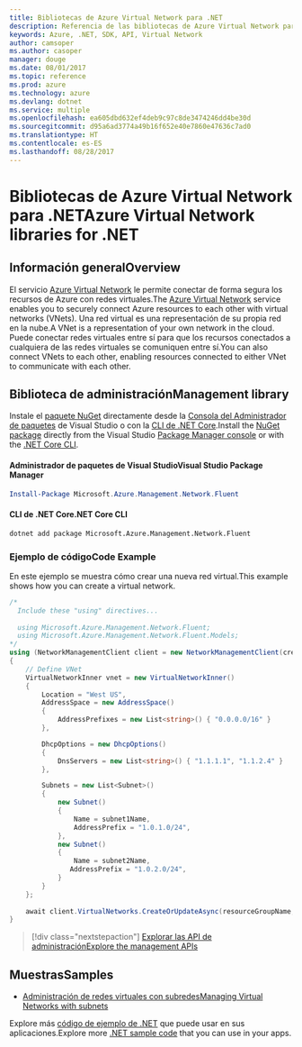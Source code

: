 ```yaml
---
title: Bibliotecas de Azure Virtual Network para .NET
description: Referencia de las bibliotecas de Azure Virtual Network para .NET
keywords: Azure, .NET, SDK, API, Virtual Network
author: camsoper
ms.author: casoper
manager: douge
ms.date: 08/01/2017
ms.topic: reference
ms.prod: azure
ms.technology: azure
ms.devlang: dotnet
ms.service: multiple
ms.openlocfilehash: ea605dbd632ef4deb9c97c8de3474246dd4be30d
ms.sourcegitcommit: d95a6ad3774a49b16f652e40e7860e47636c7ad0
ms.translationtype: HT
ms.contentlocale: es-ES
ms.lasthandoff: 08/28/2017
---
```

# <a name="azure-virtual-network-libraries-for-net"></a><span data-ttu-id="a690b-104">Bibliotecas de Azure Virtual Network para .NET</span><span class="sxs-lookup"><span data-stu-id="a690b-104">Azure Virtual Network libraries for .NET</span></span>

## <a name="overview"></a><span data-ttu-id="a690b-105">Información general</span><span class="sxs-lookup"><span data-stu-id="a690b-105">Overview</span></span>
<span data-ttu-id="a690b-106">El servicio [Azure Virtual Network](/azure/virtual-network/virtual-networks-overview) le permite conectar de forma segura los recursos de Azure con redes virtuales.</span><span class="sxs-lookup"><span data-stu-id="a690b-106">The [Azure Virtual Network](/azure/virtual-network/virtual-networks-overview) service enables you to securely connect Azure resources to each other with virtual networks (VNets).</span></span> <span data-ttu-id="a690b-107">Una red virtual es una representación de su propia red en la nube.</span><span class="sxs-lookup"><span data-stu-id="a690b-107">A VNet is a representation of your own network in the cloud.</span></span> <span data-ttu-id="a690b-108">Puede conectar redes virtuales entre sí para que los recursos conectados a cualquiera de las redes virtuales se comuniquen entre sí.</span><span class="sxs-lookup"><span data-stu-id="a690b-108">You can also connect VNets to each other, enabling resources connected to either VNet to communicate with each other.</span></span> 

## <a name="management-library"></a><span data-ttu-id="a690b-109">Biblioteca de administración</span><span class="sxs-lookup"><span data-stu-id="a690b-109">Management library</span></span>

<span data-ttu-id="a690b-110">Instale el [paquete NuGet](https://www.nuget.org/packages/Microsoft.Azure.Management.Network.Fluent) directamente desde la [Consola del Administrador de paquetes][PackageManager] de Visual Studio o con la [CLI de .NET Core][DotNetCLI].</span><span class="sxs-lookup"><span data-stu-id="a690b-110">Install the [NuGet package](https://www.nuget.org/packages/Microsoft.Azure.Management.Network.Fluent) directly from the Visual Studio [Package Manager console][PackageManager] or with the [.NET Core CLI][DotNetCLI].</span></span>

#### <a name="visual-studio-package-manager"></a><span data-ttu-id="a690b-111">Administrador de paquetes de Visual Studio</span><span class="sxs-lookup"><span data-stu-id="a690b-111">Visual Studio Package Manager</span></span>

```powershell
Install-Package Microsoft.Azure.Management.Network.Fluent
```

#### <a name="net-core-cli"></a><span data-ttu-id="a690b-112">CLI de .NET Core</span><span class="sxs-lookup"><span data-stu-id="a690b-112">.NET Core CLI</span></span>

```bash
dotnet add package Microsoft.Azure.Management.Network.Fluent
```

### <a name="code-example"></a><span data-ttu-id="a690b-113">Ejemplo de código</span><span class="sxs-lookup"><span data-stu-id="a690b-113">Code Example</span></span>
<span data-ttu-id="a690b-114">En este ejemplo se muestra cómo crear una nueva red virtual.</span><span class="sxs-lookup"><span data-stu-id="a690b-114">This example shows how you can create a virtual network.</span></span>

```csharp
/* 
  Include these "using" directives...
  
  using Microsoft.Azure.Management.Network.Fluent;
  using Microsoft.Azure.Management.Network.Fluent.Models;
*/
using (NetworkManagementClient client = new NetworkManagementClient(credentials))
{
    // Define VNet
    VirtualNetworkInner vnet = new VirtualNetworkInner()
    {
        Location = "West US",
        AddressSpace = new AddressSpace()
        {
            AddressPrefixes = new List<string>() { "0.0.0.0/16" }
        },

        DhcpOptions = new DhcpOptions()
        {
            DnsServers = new List<string>() { "1.1.1.1", "1.1.2.4" }
        },

        Subnets = new List<Subnet>()
        {
            new Subnet()
            {
                Name = subnet1Name,
                AddressPrefix = "1.0.1.0/24",
            },
            new Subnet()
            {
                Name = subnet2Name,
               AddressPrefix = "1.0.2.0/24",
            }
        }
    };
    
    await client.VirtualNetworks.CreateOrUpdateAsync(resourceGroupName, vNetName, vnet);
}

```

> [!div class="nextstepaction"]
> [<span data-ttu-id="a690b-115">Explorar las API de administración</span><span class="sxs-lookup"><span data-stu-id="a690b-115">Explore the management APIs</span></span>](/dotnet/api/overview/azure/network/management)

## <a name="samples"></a><span data-ttu-id="a690b-116">Muestras</span><span class="sxs-lookup"><span data-stu-id="a690b-116">Samples</span></span>
- [<span data-ttu-id="a690b-117">Administración de redes virtuales con subredes</span><span class="sxs-lookup"><span data-stu-id="a690b-117">Managing Virtual Networks with subnets</span></span>](https://github.com/Azure-Samples/network-dotnet-manage-virtual-network)

<span data-ttu-id="a690b-118">Explore más [código de ejemplo de .NET](https://azure.microsoft.com/resources/samples/?platform=dotnet) que puede usar en sus aplicaciones.</span><span class="sxs-lookup"><span data-stu-id="a690b-118">Explore more [.NET sample code](https://azure.microsoft.com/resources/samples/?platform=dotnet) that you can use in your apps.</span></span>


[PackageManager]: https://docs.microsoft.com/nuget/tools/package-manager-console 
[DotNetCLI]: https://docs.microsoft.com/dotnet/core/tools/dotnet-add-package 

